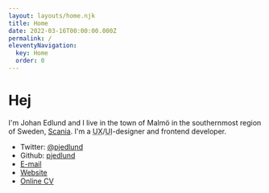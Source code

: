 ```yaml
---
layout: layouts/home.njk
title: Home
date: 2022-03-16T00:00:00.000Z
permalink: /
eleventyNavigation:
  key: Home
  order: 0
---
```

# Hej

<div class="container" class="h-card" rel="author">

<p class="p-note">I'm <span class="p-name"><span class="p-given-name">Johan</span> <span class="p-family-name">Edlund</span></span> and I live in the town of
<span class="p-locality" lang="sv">Malmö</span> in the southernmost region of <span class="p-country-name">Sweden</span>, <a href="https://en.wikipedia.org/wiki/Scania" class="p-region">Scania</a>. I'm a <abbr title="User Experience">UX</abbr>/<abbr title="User Interface">UI</abbr>-designer and frontend developer.</p>

<ul>
  <li>Twitter: <a href="https://twitter.com/pjedlund" rel="me">@pjedlund</a></li>
  <li>Github: <a href="https://github.com/pjedlund" rel="me">pjedlund</a></li>
  <li><a class="u-email" rel="me" href="mailto:me@johanedlund.se">E-mail</a></li>
  <li><a class="u-uid u-url" href="https://johanedlund.se">Website</a></li>
  <li><a href="./cv">Online CV</a></li>
</ul>

</div>